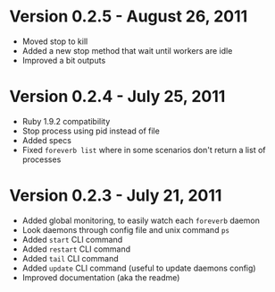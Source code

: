 # Version 0.2.5 - August 26, 2011

* Moved stop to kill
* Added a new stop method that wait until workers are idle
* Improved a bit outputs

# Version 0.2.4 - July 25, 2011

* Ruby 1.9.2 compatibility
* Stop process using pid instead of file
* Added specs
* Fixed `foreverb list` where in some scenarios don't return a list of processes

# Version 0.2.3 - July 21, 2011

* Added global monitoring, to easily watch each `foreverb` daemon
* Look daemons through config file and unix command `ps`
* Added `start` CLI command
* Added `restart` CLI command
* Added `tail` CLI command
* Added `update` CLI command (useful to update daemons config)
* Improved documentation (aka the readme)

